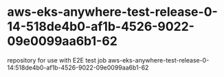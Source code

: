 # aws-eks-anywhere-test-release-0-14-518de4b0-af1b-4526-9022-09e0099aa6b1-62
repository for use with E2E test job aws-eks-anywhere-test-release-0-14:518de4b0-af1b-4526-9022-09e0099aa6b1-62
